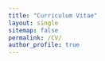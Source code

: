 ```yaml
---
title: "Curriculum Vitae"
layout: single
sitemap: false
permalink: /CV/
author_profile: true
---
```


<!-- <embed src="https://github.com/JunjunZhangJX/JunjunZhangJX.github.io/blob/master/assets/images/JunjunCV.pdf" type="application/pdf" /> -->



<div id="adobe-dc-view" style="width: 800px;"></div>
<script src="https://documentcloud.adobe.com/view-sdk/viewer.js"></script>
<script type="text/javascript">
	document.addEventListener("adobe_dc_view_sdk.ready", function(){ 
		var adobeDCView = new AdobeDC.View({clientId: "60f1c40821eb48a4982de99d974ca9a8", divId: "adobe-dc-view"});
		adobeDCView.previewFile({
			content:{location: {url: "https://github.com/JunjunZhangJX/JunjunZhangJX.github.io/blob/master/assets/images/JunjunCV.pdf"}},
			metaData:{fileName: "JunjunCV.pdf"}
		}, {embedMode: "IN_LINE"});
	});
</script>
